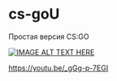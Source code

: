 # cs-goU
Простая версия CS:GO


[![IMAGE ALT TEXT HERE](https://img.youtube.com/vi/_gGg-p-7EGI/0.jpg)](https://www.youtube.com/watch?v=_gGg-p-7EGI)

https://youtu.be/_gGg-p-7EGI
